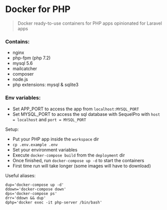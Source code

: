 # Docker for PHP

> Docker ready-to-use containers for PHP apps
> opinionated for Laravel apps

### Contains:
- nginx
- php-fpm (php 7.2)
- mysql 5.6
- mailcatcher
- composer
- node.js
- php extensions: mysql & sqlite3

### Env variables:
- Set APP_PORT to access the app from `localhost:MYSQL_PORT`
- Set MYSQL_PORT to access the sql database with SequelPro with `host = localhost` and `port = MYSQL_PORT`

Setup:
- Put your PHP app inside the `workspace` dir
- `cp .env.example .env`
- Set your environment variables
- Execute `docker-compose build` from the `deployment` dir
- Once finished, run `docker-compose up -d` to start the containers
- First time run will take longer (some images will have to download)

Useful aliases:
```
dup='docker-compose up -d'
ddown='docker-compose down'
dps='docker-compose ps'
drr='ddown && dup'
dphp='docker exec -it php-server /bin/bash'
```